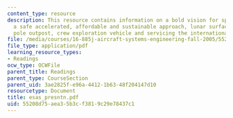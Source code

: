 ```yaml
---
content_type: resource
description: This resource contains information on a bold vision for space exploration,
  a safe accelerated, affordable and sustainable approach, lunar surface activitiessouth
  pole outpost, crew exploration vehicle and servicing the international space station.
file: /media/courses/16-885j-aircraft-systems-engineering-fall-2005/55208d75aea35b3cf3819c29e78437c1_esas_presntn.pdf
file_type: application/pdf
learning_resource_types:
- Readings
ocw_type: OCWFile
parent_title: Readings
parent_type: CourseSection
parent_uid: 3ae2825f-e96a-4412-1b63-48f204147d10
resourcetype: Document
title: esas_presntn.pdf
uid: 55208d75-aea3-5b3c-f381-9c29e78437c1
---
```

